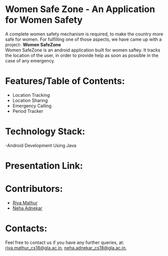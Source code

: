 

# Women Safe Zone - An Application for Women Safety


A complete women safety mechanism is required, to make the country more safe for women. For fulfilling one of those aspects, we have came up with a project- <b> Women SafeZone </b>  
Women SafeZone is an android application built for women saftey.
It tracks the location of the user, in order to provide help as soon as possible in the case of any emergency.

# Features/Table of Contents:
- Location Tracking
- Location Sharing
- Emergency Calling
- Period Tracker
 
# Technology Stack:
-Android Development Using Java

# Presentation Link:


# Contributors:

- [Riya Mathur](https://github.com/Blitzcoder01)
- [Neha Adnekar](https://github.com/Nehaadnekar)

# Contacts:
Feel free to contact us if you have any further queries, at:
<riya.mathur_cs18@gla.ac.in>, 
<neha.adnekar_cs18@gla.ac.in>, 
